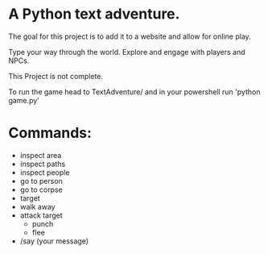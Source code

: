 # A Python text adventure. 

The goal for this project is to add it to a website
and allow for online play.

Type your way through the world. Explore and engage with players and NPCs.

This Project is not complete.

To run the game head to TextAdventure/ and in your powershell run 'python game.py'

# Commands:

- inspect area
- inspect paths
- inspect people
- go to person
- go to corpse
- target
- walk away
- attack target
   - punch
   - flee
- /say (your message)


